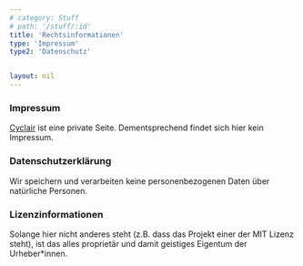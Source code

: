 ```yaml
---
# category: Stuff
# path: '/stuff/:id'
title: 'Rechtsinformationen'
type: 'Impressum'
type2: 'Datenschutz' 


layout: nil
---
```




### Impressum

[Cyclair](https://cyclair.herokuapp.com) ist eine private Seite. Dementsprechend findet sich hier kein Impressum.

### Datenschutzerklärung

Wir speichern und verarbeiten keine personenbezogenen Daten über natürliche Personen.

### Lizenzinformationen

Solange hier nicht anderes steht (z.B. dass das Projekt einer der MIT Lizenz steht), ist das alles proprietär und damit geistiges Eigentum der Urheber*innen.

